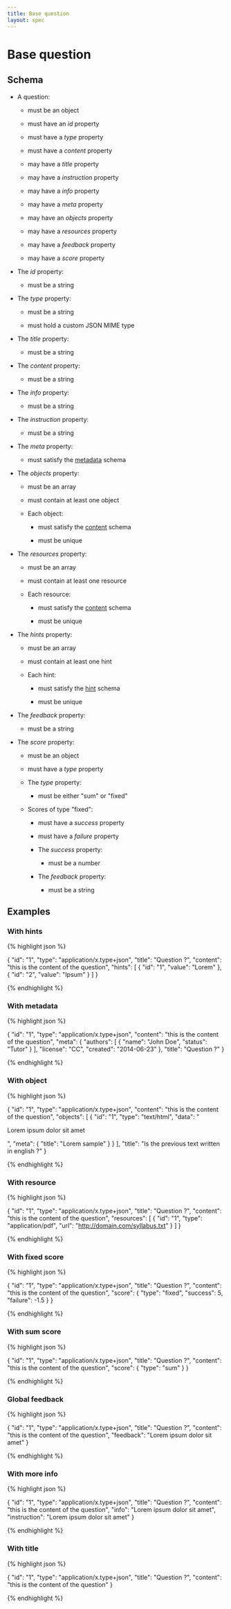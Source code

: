 ```yaml
---
title: Base question
layout: spec
---
```


# Base question

## Schema

* A question:

  * must be an object

  * must have an *id* property

  * must have a *type* property

  * must have a *content* property

  * may have a *title* property

  * may have a *instruction* property

  * may have a *info* property

  * may have a *meta* property

  * may have an *objects* property

  * may have a *resources* property

  * may have a *feedback* property

  * may have a *score* property

* The *id* property:

  * must be a string

* The *type* property:

  * must be a string

  * must hold a custom JSON MIME type

* The *title* property:

  * must be a string

* The *content* property:

  * must be a string

* The *info* property:

  * must be a string

* The *instruction* property:

  * must be a string

* The *meta* property:

  * must satisfy the [metadata](metadata.html) schema

* The *objects* property:

  * must be an array

  * must contain at least one object

  * Each object:

    * must satisfy the [content](content.html) schema

    * must be unique

* The *resources* property:

  * must be an array

  * must contain at least one resource

  * Each resource:

    * must satisfy the [content](content.html) schema

    * must be unique

* The *hints* property:

  * must be an array

  * must contain at least one hint

  * Each hint:

    * must satisfy the [hint](hint.html) schema

    * must be unique

* The *feedback* property:

  * must be a string

* The *score* property:

  * must be an object

  * must have a *type* property

  * The *type* property:

    * must be either "sum" or "fixed"

  * Scores of type "fixed":

    * must have a *success* property

    * must have a *failure* property

    * The *success* property:

      * must be a number

    * The *feedback* property:

      * must be a string

## Examples

### With hints

{% highlight json %}

{
  "id": "1",
  "type": "application/x.type+json",
  "title": "Question ?",
  "content": "this is the content of the question",
  "hints": [
    {
      "id": "1",
      "value": "Lorem"
    },
    {
      "id": "2",
      "value": "Ipsum"
    }
  ]
}

{% endhighlight %}

### With metadata

{% highlight json %}

{
  "id": "1",
  "type": "application/x.type+json",
  "content": "this is the content of the question",
  "meta": {
    "authors": [
      {
        "name": "John Doe",
        "status": "Tutor"
      }
    ],
    "license": "CC",
    "created": "2014-06-23"
  },
  "title": "Question ?"
}

{% endhighlight %}

### With object

{% highlight json %}

{
  "id": "1",
  "type": "application/x.type+json",
  "content": "this is the content of the question",
  "objects": [
    {
      "id": "1",
      "type": "text/html",
      "data": "<p>Lorem ipsum dolor sit amet</p>",
      "meta": {
        "title": "Lorem sample"
      }
    }
  ],
  "title": "Is the previous text written in english ?"
}

{% endhighlight %}

### With resource

{% highlight json %}

{
  "id": "1",
  "type": "application/x.type+json",
  "title": "Question ?",
  "content": "this is the content of the question",
  "resources": [
    {
      "id": "1",
      "type": "application/pdf", 
      "url": "http://domain.com/syllabus.txt"
    }
  ]
}

{% endhighlight %}

### With fixed score

{% highlight json %}

{
  "id": "1",
  "type": "application/x.type+json",
  "title": "Question ?",
  "content": "this is the content of the question",
  "score": {
    "type": "fixed",
    "success": 5,
    "failure": -1.5
  }
}


{% endhighlight %}

### With sum score

{% highlight json %}

{
  "id": "1",
  "type": "application/x.type+json",
  "title": "Question ?",
  "content": "this is the content of the question",
  "score": {
    "type": "sum"
  }
}


{% endhighlight %}

### Global feedback

{% highlight json %}

{
  "id": "1",
  "type": "application/x.type+json",
  "title": "Question ?",
  "content": "this is the content of the question",
  "feedback": "Lorem ipsum dolor sit amet"
}

{% endhighlight %}

### With more info

{% highlight json %}

{
  "id": "1",
  "type": "application/x.type+json",
  "title": "Question ?",
  "content": "this is the content of the question",
  "info": "Lorem ipsum dolor sit amet",
  "instruction": "Lorem ipsum dolor sit amet"
}

{% endhighlight %}

### With title

{% highlight json %}

{
  "id": "1",
  "type": "application/x.type+json",
  "title": "Question ?",
  "content": "this is the content of the question"
}

{% endhighlight %}

